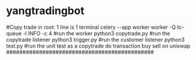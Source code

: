 # yangtradingbot
#Copy trade
in root: 1 line is 1 terminal
celery --app worker worker -Q tc-queue -l INFO -c 4 #run the worker
python3 copytrade.py #run the copytrade listener
python3 trigger.py #run the customer listener
python3 test.py #run the unit test as a copytrade do transaction buy sell on uniswap
#############################################


